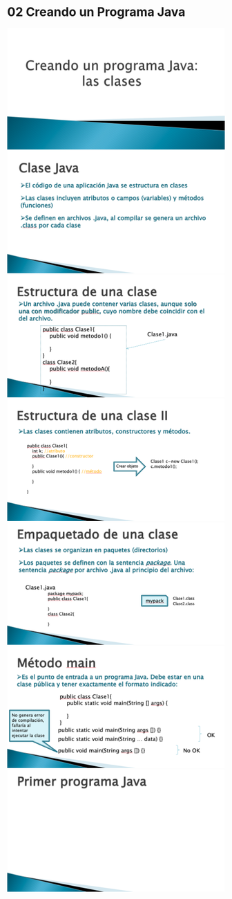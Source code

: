 # 02 Creando un Programa Java

<img src="images/02-01.png">

<img src="images/02-02.png">

<img src="images/02-03.png">

<img src="images/02-04.png">

<img src="images/02-05.png">

<img src="images/02-06.png">

<img src="images/02-07.png">
